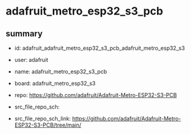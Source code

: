 # adafruit_metro_esp32_s3_pcb
 
## summary 
* id: adafruit_adafruit_metro_esp32_s3_pcb_adafruit_metro_esp32_s3
* user: adafruit
* name: adafruit_metro_esp32_s3_pcb
* board: adafruit_metro_esp32_s3
* repo: https://github.com/adafruit/Adafruit-Metro-ESP32-S3-PCB



* src_file_repo_sch: 
* src_file_repo_sch_link: https://github.com/adafruit/Adafruit-Metro-ESP32-S3-PCB/tree/main/






